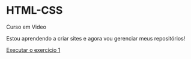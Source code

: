 # HTML-CSS
 Curso em Video

 Estou aprendendo a criar sites e agora vou gerenciar meus
 repositórios!
 
 <a href = "https://vinigomes-code.github.io/HTML-CSS/Exercicios/EX1/index.html"> Executar o exercício 1
